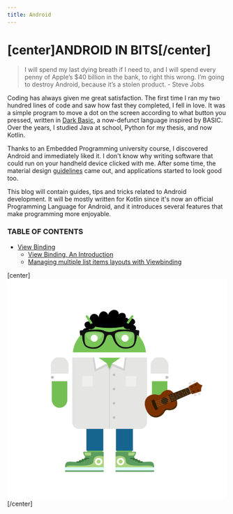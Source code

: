 ```yaml
---
title: Android
---
```


# [center]ANDROID IN BITS[/center]

> I will spend my last dying breath if I need to, and I will spend every penny of Apple’s $40 billion in the bank, to right this wrong. I’m going to destroy Android, because it’s a stolen product. - Steve Jobs

Coding has always given me great satisfaction. The first time I ran my two hundred lines of code and saw how fast they completed, I fell in love. It was a simple program to move a dot on the screen according to what button you pressed, written in [Dark Basic](https://www.thegamecreators.com/product/dark-basic-pro-open-source), a now-defunct language inspired by BASIC. Over the years, I studied Java at school, Python for my thesis, and now Kotlin. 

Thanks to an Embedded Programming university course, I discovered Android and immediately liked it. I don't know why writing software that could run on your handheld device clicked with me. After some time, the material design [guidelines](https://material.io/design/) came out, and applications started to look good too.

This blog will contain guides, tips and tricks related to Android development. It will be mostly written for Kotlin since it's now an official Programming Language for Android, and it introduces several features that make programming more enjoyable.

### TABLE OF CONTENTS

* [View Binding](viewbinding/)
    * [View Binding, An Introduction](viewbinding/view-binding-introduction)
    * [Managing multiple list items layouts with Viewbinding](viewbinding/viewbinding-for-lists)

[center]
![Avatar](avatar_02_01.png?resize=400)
[/center]
